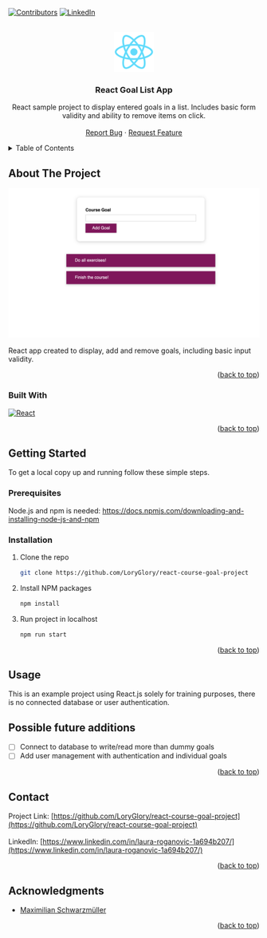 <!-- Improved compatibility of back to top link: See: https://github.com/othneildrew/Best-README-Template/pull/73 -->
<a name="readme-top"></a>
<!--
*** Thanks for checking out the Best-README-Template. If you have a suggestion
*** that would make this better, please fork the repo and create a pull request
*** or simply open an issue with the tag "enhancement".
*** Don't forget to give the project a star!
*** Thanks again! Now go create something AMAZING! :D
-->



<!-- PROJECT SHIELDS -->
<!--
*** I'm using markdown "reference style" links for readability.
*** Reference links are enclosed in brackets [ ] instead of parentheses ( ).
*** See the bottom of this document for the declaration of the reference variables
*** for contributors-url, forks-url, etc. This is an optional, concise syntax you may use.
*** https://www.markdownguide.org/basic-syntax/#reference-style-links
-->
[![Contributors][contributors-shield]][contributors-url]
[![LinkedIn][linkedin-shield]][linkedin-url]


<!-- PROJECT LOGO -->
<br />
<div align="center">
  <a href="https://github.com/LoryGlory/react-course-goal-project">
    <img src="public/logo192.png" alt="Logo" width="80" height="80">
  </a>

<h3 align="center">React Goal List App</h3>

  <p align="center">
    React sample project to display entered goals in a list. Includes basic form validity and ability to remove items on click.
    <br />
    <br />
    <a href="https://github.com/LoryGlory/react-course-goal-project">Report Bug</a>
    ·
    <a href="https://github.com/LoryGlory/react-course-goal-project">Request Feature</a>
  </p>
</div>



<!-- TABLE OF CONTENTS -->
<details>
  <summary>Table of Contents</summary>
  <ol>
    <li>
      <a href="#about-the-project">About The Project</a>
      <ul>
        <li><a href="#built-with">Built With</a></li>
      </ul>
    </li>
    <li>
      <a href="#getting-started">Getting Started</a>
      <ul>
        <li><a href="#prerequisites">Prerequisites</a></li>
        <li><a href="#installation">Installation</a></li>
      </ul>
    </li>
    <li><a href="#usage">Usage</a></li> 
    <li><a href="#contact">Contact</a></li>
    <li><a href="#acknowledgments">Acknowledgments</a></li>
  </ol>
</details>



<!-- ABOUT THE PROJECT -->

## About The Project

[![Product Name Screen Shot][product-screenshot]](https://example.com)

React app created to display, add and remove goals, including basic input validity. 

<p align="right">(<a href="#readme-top">back to top</a>)</p>

### Built With

[![React][React.js]][React-url]

<p align="right">(<a href="#readme-top">back to top</a>)</p>



<!-- GETTING STARTED -->

## Getting Started

To get a local copy up and running follow these simple steps.

### Prerequisites

Node.js and npm is needed:
[https://docs.npmjs.com/downloading-and-installing-node-js-and-npm
](https://docs.npmjs.com/downloading-and-installing-node-js-and-npm
)

### Installation

1. Clone the repo
   ```sh
   git clone https://github.com/LoryGlory/react-course-goal-project
   ```
2. Install NPM packages
   ```sh
   npm install
   ```
3. Run project in localhost
   ```sh
   npm run start
   ```

<p align="right">(<a href="#readme-top">back to top</a>)</p>



<!-- USAGE EXAMPLES -->

## Usage

This is an example project using React.js solely for training purposes, there is no connected database or user
authentication.

<!-- Possible additions -->

## Possible future additions

- [ ] Connect to database to write/read more than dummy goals
- [ ] Add user management with authentication and individual goals

<p align="right">(<a href="#readme-top">back to top</a>)</p>


<!-- CONTACT -->

## Contact

Project Link: [https://github.com/LoryGlory/react-course-goal-project](https://github.com/LoryGlory/react-course-goal-project)
<br/><br/>
LinkedIn: [https://www.linkedin.com/in/laura-roganovic-1a694b207/](https://www.linkedin.com/in/laura-roganovic-1a694b207/)
<p align="right">(<a href="#readme-top">back to top</a>)</p>


<!-- ACKNOWLEDGMENTS -->

## Acknowledgments

* []() [Maximilian Schwarzmüller ](https://github.com/academind)

<p align="right">(<a href="#readme-top">back to top</a>)</p>



<!-- MARKDOWN LINKS & IMAGES -->
<!-- https://www.markdownguide.org/basic-syntax/#reference-style-links -->

[contributors-shield]: https://img.shields.io/github/contributors/LoryGlory/react-course-goal-project.svg?style=for-the-badge

[contributors-url]: https://github.com/LoryGlory/react-course-goal-project/graphs/contributors

[forks-shield]: https://img.shields.io/github/forks/LoryGlory/react-course-goal-project.svg?style=for-the-badge

[forks-url]: https://github.com/LoryGlory/react-course-goal-project/network/members

[stars-shield]: https://img.shields.io/github/stars/LoryGlory/react-course-goal-project.svg?style=for-the-badge

[stars-url]: https://github.com/LoryGlory/react-course-goal-project/stargazers

[issues-shield]: https://img.shields.io/github/issues/LoryGlory/react-course-goal-project.svg?style=for-the-badge

[issues-url]: https://github.com/LoryGlory/react-course-goal-project

[license-shield]: https://img.shields.io/github/license/LoryGlory/react-course-goal-project.svg?style=for-the-badge

[license-url]: https://github.com/LoryGlory/react-course-goal-project/blob/master/LICENSE.txt

[linkedin-shield]: https://img.shields.io/badge/-LinkedIn-black.svg?style=for-the-badge&logo=linkedin&colorB=555

[linkedin-url]: https://www.linkedin.com/in/laura-roganovic-1a694b207/

[product-screenshot]: public/screenshot.png

[Next.js]: https://img.shields.io/badge/next.js-000000?style=for-the-badge&logo=nextdotjs&logoColor=white

[Next-url]: https://nextjs.org/

[React.js]: https://img.shields.io/badge/React-20232A?style=for-the-badge&logo=react&logoColor=61DAFB

[React-url]: https://reactjs.org/

[Vue.js]: https://img.shields.io/badge/Vue.js-35495E?style=for-the-badge&logo=vuedotjs&logoColor=4FC08D

[Vue-url]: https://vuejs.org/

[Angular.io]: https://img.shields.io/badge/Angular-DD0031?style=for-the-badge&logo=angular&logoColor=white

[Angular-url]: https://angular.io/

[Svelte.dev]: https://img.shields.io/badge/Svelte-4A4A55?style=for-the-badge&logo=svelte&logoColor=FF3E00

[Svelte-url]: https://svelte.dev/

[Laravel.com]: https://img.shields.io/badge/Laravel-FF2D20?style=for-the-badge&logo=laravel&logoColor=white

[Laravel-url]: https://laravel.com

[Bootstrap.com]: https://img.shields.io/badge/Bootstrap-563D7C?style=for-the-badge&logo=bootstrap&logoColor=white

[Bootstrap-url]: https://getbootstrap.com

[JQuery.com]: https://img.shields.io/badge/jQuery-0769AD?style=for-the-badge&logo=jquery&logoColor=white

[JQuery-url]: https://jquery.com 

